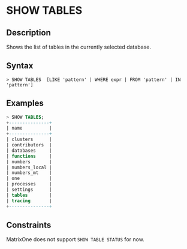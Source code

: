 # **SHOW TABLES**

## **Description**

Shows the list of tables in the currently selected database.

## **Syntax**

```
> SHOW TABLES  [LIKE 'pattern' | WHERE expr | FROM 'pattern' | IN 'pattern']
```

## **Examples**

```sql
> SHOW TABLES;
+---------------+
| name          |
+---------------+
| clusters      |
| contributors  |
| databases     |
| functions     |
| numbers       |
| numbers_local |
| numbers_mt    |
| one           |
| processes     |
| settings      |
| tables        |
| tracing       |
+---------------+
```

## **Constraints**

MatrixOne does not support `SHOW TABLE STATUS` for now.
